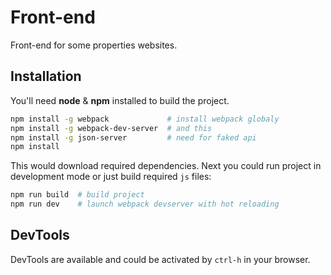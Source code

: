 # Front-end

Front-end for some properties websites.

## Installation

You'll need **node** & **npm** installed to build the project.

```bash
npm install -g webpack             # install webpack globaly
npm install -g webpack-dev-server  # and this
npm install -g json-server         # need for faked api
npm install
```

This would download required dependencies. Next you could run project in development
mode or just build required `js` files:

```bash
npm run build  # build project
npm run dev    # launch webpack devserver with hot reloading
```

## DevTools

DevTools are available and could be activated by `ctrl-h` in your browser.
